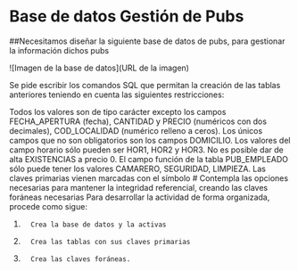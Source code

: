 # Base de datos Gestión de Pubs

##Necesitamos diseñar la siguiente base de datos de pubs, para gestionar la información dichos pubs

![Imagen de la base de datos](URL de la imagen)


Se pide escribir los comandos SQL que permitan la creación de las tablas anteriores teniendo en cuenta las siguientes restricciones:

Todos los valores son de tipo carácter excepto los campos FECHA_APERTURA (fecha), CANTIDAD y PRECIO (numéricos con dos decimales), COD_LOCALIDAD (numérico relleno a ceros).
Los únicos campos que no son obligatorios son los campos DOMICILIO.
Los valores del campo horario sólo pueden ser HOR1, HOR2 y HOR3.
No es posible dar de alta EXISTENCIAS a precio 0.
El campo función de la tabla PUB_EMPLEADO sólo puede tener los valores CAMARERO, SEGURIDAD, LIMPIEZA.
Las claves primarias vienen marcadas con el símbolo #
Contempla las opciones necesarias para mantener la integridad referencial, creando las claves foráneas necesarias
Para desarrollar la actividad de forma organizada, procede como sigue:

1.       Crea la base de datos y la activas

2.       Crea las tablas con sus claves primarias

3.       Crea las claves foráneas.


